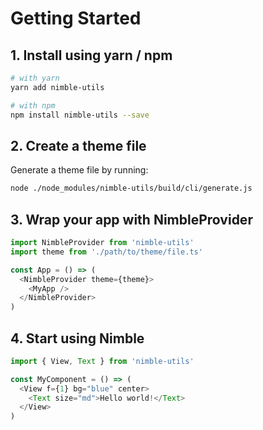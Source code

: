 # Getting Started

## 1. Install using yarn / npm

```bash
# with yarn
yarn add nimble-utils

# with npm
npm install nimble-utils --save
```

## 2. Create a theme file

Generate a theme file by running:

```bash
node ./node_modules/nimble-utils/build/cli/generate.js
```

## 3. Wrap your app with NimbleProvider

```javascript
import NimbleProvider from 'nimble-utils'
import theme from './path/to/theme/file.ts'

const App = () => (
  <NimbleProvider theme={theme}>
    <MyApp />
  </NimbleProvider>
)
```

## 4. Start using Nimble

```javascript
import { View, Text } from 'nimble-utils'

const MyComponent = () => (
  <View f={1} bg="blue" center>
    <Text size="md">Hello world!</Text>
  </View>
)
```

